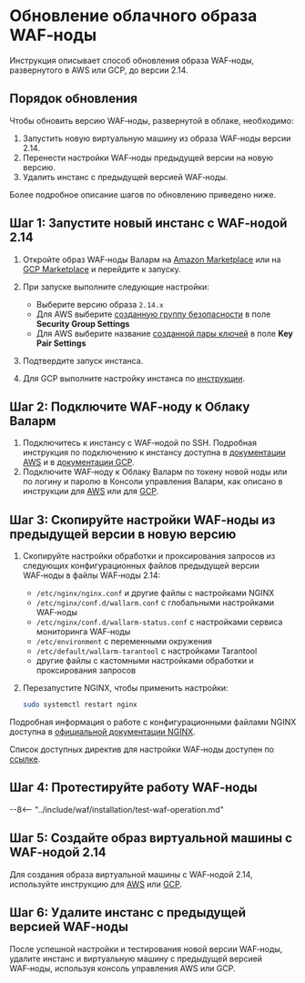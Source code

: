 [wallarm-status-instr]:             ../admin-ru/configure-statistics-service.md
[memory-instr]:                     ../admin-ru/configuration-guides/allocate-resources-for-waf-node.md
[waf-directives-instr]:             ../admin-ru/configure-parameters-ru.md
[sqli-attack-desc]:                 ../attacks-vulns-list.md#sqlинъекция-sql-injection
[xss-attack-desc]:                  ../attacks-vulns-list.md#межсайтовый-скриптинг-англ-cross-site-scripting-xss
[img-test-attacks-in-ui]:           ../images/admin-guides/yandex-cloud/test-attacks.png

# Обновление облачного образа WAF‑ноды

Инструкция описывает способ обновления образа WAF‑ноды, развернутого в AWS или GCP, до версии 2.14.

## Порядок обновления

Чтобы обновить версию WAF‑ноды, развернутой в облаке, необходимо:

1. Запустить новую виртуальную машину из образа WAF‑ноды версии 2.14.
2. Перенести настройки WAF‑ноды предыдущей версии на новую версию.
3. Удалить инстанс с предыдущей версией WAF‑ноды.

Более подробное описание шагов по обновлению приведено ниже.

## Шаг 1: Запустите новый инстанс с WAF‑нодой 2.14

1. Откройте образ WAF‑ноды Валарм на [Amazon Marketplace](https://aws.amazon.com/marketplace/pp/B073VRFXSD) или на [GCP Marketplace](https://console.cloud.google.com/marketplace/details/wallarm-node-195710/wallarm-node) и перейдите к запуску.
2. При запуске выполните следующие настройки:

      * Выберите версию образа `2.14.x`
      * Для AWS выберите [созданную группу безопасности](../admin-ru/installation-ami-ru.md#3--создание-группы-безопасности) в поле **Security Group Settings**
      * Для AWS выберите название [созданной пары ключей](../admin-ru/installation-ami-ru.md#2--создание-ssh-ключей) в поле **Key Pair Settings**
3. Подтвердите запуск инстанса.
4. Для GCP выполните настройку инстанса по [инструкции](../admin-ru/installation-gcp-ru.md#3-настройка-инстанса-с-wafнодой-валарм).

## Шаг 2: Подключите WAF‑ноду к Облаку Валарм

1. Подключитесь к инстансу с WAF‑нодой по SSH. Подробная инструкция по подключению к инстансу доступна в [документации AWS](https://docs.aws.amazon.com/AWSEC2/latest/UserGuide/AccessingInstances.html) и в [документации GCP](https://cloud.google.com/compute/docs/instances/connecting-to-instance).
2. Подключите WAF‑ноду к Облаку Валарм по токену новой ноды или по логину и паролю в Консоли управления Валарм, как описано в инструкции для [AWS](../admin-ru/installation-ami-ru.md#6--подключение-wafноды-к-облаку-валарм) или для [GCP](../admin-ru/installation-gcp-ru.md#4-подключение-по-ssh-к-инстансу-с-wafнодой).

## Шаг 3: Скопируйте настройки WAF‑ноды из предыдущей версии в новую версию

1. Скопируйте настройки обработки и проксирования запросов из следующих конфигурационных файлов предыдущей версии WAF‑ноды в файлы WAF‑ноды 2.14:

      * `/etc/nginx/nginx.conf` и другие файлы с настройками NGINX
      * `/etc/nginx/conf.d/wallarm.conf` с глобальными настройками WAF‑ноды
      * `/etc/nginx/conf.d/wallarm-status.conf` с настройками сервиса мониторинга WAF‑ноды
      * `/etc/environment` с переменными окружения
      * `/etc/default/wallarm-tarantool` с настройками Tarantool
      * другие файлы с кастомными настройками обработки и проксирования запросов
2. Перезапустите NGINX, чтобы применить настройки: 

    ```bash
    sudo systemctl restart nginx
    ```

Подробная информация о работе с конфигурационными файлами NGINX доступна в [официальной документации NGINX](https://nginx.org/ru/docs/beginners_guide.html).

Список доступных директив для настройки WAF‑ноды доступен по [ссылке](../admin-ru/configure-parameters-ru.md).

## Шаг 4: Протестируйте работу WAF‑ноды

--8<-- "../include/waf/installation/test-waf-operation.md"

## Шаг 5: Создайте образ виртуальной машины с WAF‑нодой 2.14

Для создания образа виртуальной машины с WAF‑нодой 2.14, используйте инструкцию для [AWS](../admin-ru/installation-guides/amazon-cloud/create-image.md) или [GCP](../admin-ru/installation-guides/google-cloud/create-image.md).

## Шаг 6: Удалите инстанс с предыдущей версией WAF‑ноды

После успешной настройки и тестирования новой версии WAF‑ноды, удалите инстанс и виртуальную машину с предыдущей версией WAF‑ноды, используя консоль управления AWS или GCP.
